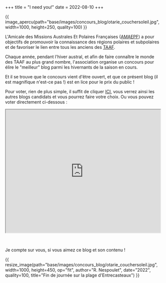 +++
title = "I need you!"
date = 2022-08-10
+++

{{ image_apercu(path="base/images/concours_blog/otarie_couchersoleil.jpg", width=1000, height=250, quality=100) }}

L'Amicale des Missions Australes Et Polaires Françaises ([AMAEPF](https://www.amaepf.fr/)) a pour objectifs de promouvoir la connaissance des régions polaires et subpolaires et de favoriser le lien entre tous les anciens des [TAAF](/lexique/#taaf "Terres Australes et Antarctiques Françaises").

<!-- more -->

Chaque année, pendant l'hiver austral, et afin de faire connaître le monde des TAAF au plus grand nombre, l'association organise un concours pour élire le "meilleur" blog parmi les hivernants de la saison en cours.

Et il se trouve que le concours vient d'être ouvert, et que ce présent blog (il est magnifique n'est-ce pas !) est en lice pour le prix du public ! 

Pour voter, rien de plus simple, il suffit de cliquer [ICI](https://www.amaepf.fr/vote-public-du-meilleur-blog-2022), vous verrez ainsi les autres blogs candidats et vous pourrez faire votre choix. Ou vous pouvez voter directement ci-dessous :

<iframe style="width:100%; height:400px" src="https://docs.google.com/forms/d/e/1FAIpQLSc3HJuXjAvpwhRnxOBg3SW0oL5kMhAZryafx65yW2GtWOTaUA/viewform?embedded=true"></iframe>
<p>&nbsp;</p>

Je compte sur vous, si vous aimez ce blog et son contenu !


{{ resize_image(path="base/images/concours_blog/otarie_couchersoleil.jpg", width=1000, height=450, op="fit", author="R. Nespoulet", date="2022", quality=100, title="Fin de journée sur la plage d'Entrecasteaux") }} 


